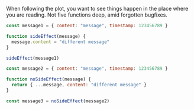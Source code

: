 When following the plot, you want to see things happen in the place where you are reading. Not five functions deep, amid forgotten bugfixes. 

```js
const message1 = { content: "message", timestamp: 123456789 }

function sideEffect(message) {
  message.content = "different message"
}

sideEffect(message1)

const message2 = { content: "message", timestamp: 123456789 }

function noSideEffect(message) {
  return { ...message, content: "different message" }
}

const message3 = noSideEffect(message2)
```
